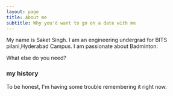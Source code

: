```yaml
---
layout: page
title: About me
subtitle: Why you'd want to go on a date with me
---
```


My name is Saket Singh. I am an engineering undergrad for BITS pilani,Hyderabad Campus.
I am passionate about Badminton:



What else do you need?

### my history

To be honest, I'm having some trouble remembering it right now.
